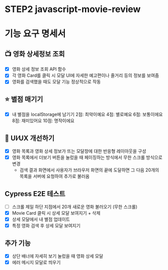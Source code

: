 # STEP2 javascript-movie-review

# 기능 요구 명세서

## 📺 영화 상세정보 조회

- [x] 영화 상세 정보 조회 API 함수
- [x] 각 영화 Card를 클릭 시 모달 UI에 자세한 예고편이나 줄거리 등의 정보를 보여줌
- [x] 영화를 검색했을 때도 모달 기능 정상적으로 작동

## ⭐️ 별점 매기기

- [x] 내 별점을 localStorage에 남기기
      2점: 최악이예요
      4점: 별로예요
      6점: 보통이에요
      8점: 재미있어요
      10점: 명작이에요

## 📐 UI⁄UX 개선하기

- [x] 영화 목록과 영화 상세 정보가 뜨는 모달창에 대한 반응형 레이아웃을 구성
- [x] 영화 목록에서 더보기 버튼을 눌렀을 때 페이징하는 방식에서 무한 스크롤 방식으로 변경
  - 검색 결과 화면에서 사용자가 브라우저 화면의 끝에 도달하면 그 다음 20개의 목록을 서버에 요청하여 추가로 불러옴

## Cypress E2E 테스트

- [ ] 스크롤 제일 하단 지점에서 20개 새로운 영화 불러오기 (무한 스크롤)
- [x] Movie Card 클릭 시 상세 모달 보여지기 + 삭제
- [x] 상세 모달에서 내 별점 업데이트
- [x] 특정 영화 검색 후 상세 모달 보여지기

## 추가 기능

- [x] 상단 배너에 자세히 보기 눌렀을 때 영화 상세 모달
- [x] 에러 메시지 모달로 띄우기
